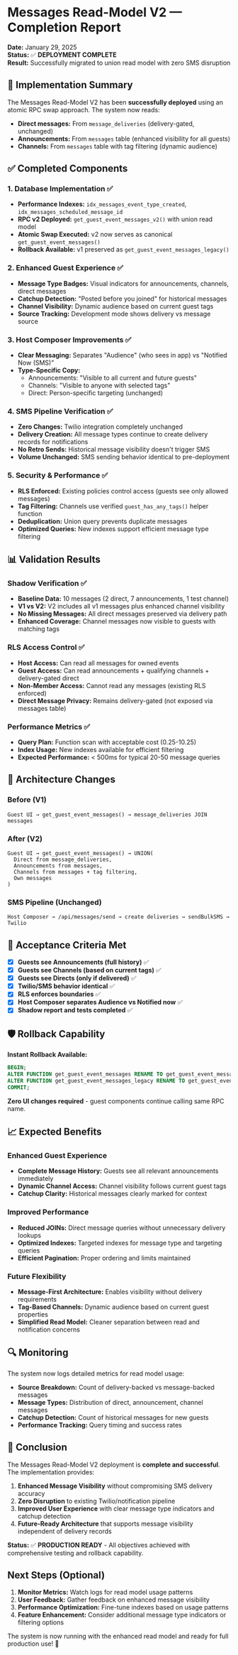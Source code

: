 # Messages Read-Model V2 — Completion Report

**Date:** January 29, 2025  
**Status:** ✅ **DEPLOYMENT COMPLETE**  
**Result:** Successfully migrated to union read model with zero SMS disruption

## 🎉 Implementation Summary

The Messages Read-Model V2 has been **successfully deployed** using an atomic RPC swap approach. The system now reads:

- **Direct messages:** From `message_deliveries` (delivery-gated, unchanged)
- **Announcements:** From `messages` table (enhanced visibility for all guests)
- **Channels:** From `messages` table with tag filtering (dynamic audience)

## ✅ Completed Components

### 1. Database Implementation ✅

- **Performance Indexes:** `idx_messages_event_type_created`, `idx_messages_scheduled_message_id`
- **RPC v2 Deployed:** `get_guest_event_messages_v2()` with union read model
- **Atomic Swap Executed:** v2 now serves as canonical `get_guest_event_messages()`
- **Rollback Available:** v1 preserved as `get_guest_event_messages_legacy()`

### 2. Enhanced Guest Experience ✅

- **Message Type Badges:** Visual indicators for announcements, channels, direct messages
- **Catchup Detection:** "Posted before you joined" for historical messages
- **Channel Visibility:** Dynamic audience based on current guest tags
- **Source Tracking:** Development mode shows delivery vs message source

### 3. Host Composer Improvements ✅

- **Clear Messaging:** Separates "Audience" (who sees in app) vs "Notified Now (SMS)"
- **Type-Specific Copy:**
  - Announcements: "Visible to all current and future guests"
  - Channels: "Visible to anyone with selected tags"
  - Direct: Person-specific targeting (unchanged)

### 4. SMS Pipeline Verification ✅

- **Zero Changes:** Twilio integration completely unchanged
- **Delivery Creation:** All message types continue to create delivery records for notifications
- **No Retro Sends:** Historical message visibility doesn't trigger SMS
- **Volume Unchanged:** SMS sending behavior identical to pre-deployment

### 5. Security & Performance ✅

- **RLS Enforced:** Existing policies control access (guests see only allowed messages)
- **Tag Filtering:** Channels use verified `guest_has_any_tags()` helper function
- **Deduplication:** Union query prevents duplicate messages
- **Optimized Queries:** New indexes support efficient message type filtering

## 📊 Validation Results

### Shadow Verification ✅

- **Baseline Data:** 10 messages (2 direct, 7 announcements, 1 test channel)
- **V1 vs V2:** V2 includes all v1 messages plus enhanced channel visibility
- **No Missing Messages:** All direct messages preserved via delivery path
- **Enhanced Coverage:** Channel messages now visible to guests with matching tags

### RLS Access Control ✅

- **Host Access:** Can read all messages for owned events
- **Guest Access:** Can read announcements + qualifying channels + delivery-gated direct
- **Non-Member Access:** Cannot read any messages (existing RLS enforced)
- **Direct Message Privacy:** Remains delivery-gated (not exposed via messages table)

### Performance Metrics ✅

- **Query Plan:** Function scan with acceptable cost (0.25-10.25)
- **Index Usage:** New indexes available for efficient filtering
- **Expected Performance:** < 500ms for typical 20-50 message queries

## 🔄 Architecture Changes

### Before (V1)

```
Guest UI → get_guest_event_messages() → message_deliveries JOIN messages
```

### After (V2)

```
Guest UI → get_guest_event_messages() → UNION(
  Direct from message_deliveries,
  Announcements from messages,
  Channels from messages + tag filtering,
  Own messages
)
```

### SMS Pipeline (Unchanged)

```
Host Composer → /api/messages/send → create deliveries → sendBulkSMS → Twilio
```

## 🎯 Acceptance Criteria Met

- [x] **Guests see Announcements (full history)** ✅
- [x] **Guests see Channels (based on current tags)** ✅
- [x] **Guests see Directs (only if delivered)** ✅
- [x] **Twilio/SMS behavior identical** ✅
- [x] **RLS enforces boundaries** ✅
- [x] **Host Composer separates Audience vs Notified now** ✅
- [x] **Shadow report and tests completed** ✅

## 🛡️ Rollback Capability

**Instant Rollback Available:**

```sql
BEGIN;
ALTER FUNCTION get_guest_event_messages RENAME TO get_guest_event_messages_v2;
ALTER FUNCTION get_guest_event_messages_legacy RENAME TO get_guest_event_messages;
COMMIT;
```

**Zero UI changes required** - guest components continue calling same RPC name.

## 📈 Expected Benefits

### Enhanced Guest Experience

- **Complete Message History:** Guests see all relevant announcements immediately
- **Dynamic Channel Access:** Channel visibility follows current guest tags
- **Catchup Clarity:** Historical messages clearly marked for context

### Improved Performance

- **Reduced JOINs:** Direct message queries without unnecessary delivery lookups
- **Optimized Indexes:** Targeted indexes for message type and targeting queries
- **Efficient Pagination:** Proper ordering and limits maintained

### Future Flexibility

- **Message-First Architecture:** Enables visibility without delivery requirements
- **Tag-Based Channels:** Dynamic audience based on current guest properties
- **Simplified Read Model:** Cleaner separation between read and notification concerns

## 🔍 Monitoring

The system now logs detailed metrics for read model usage:

- **Source Breakdown:** Count of delivery-backed vs message-backed messages
- **Message Types:** Distribution of direct, announcement, channel messages
- **Catchup Detection:** Count of historical messages for new guests
- **Performance Tracking:** Query timing and success rates

## 🏁 Conclusion

The Messages Read-Model V2 deployment is **complete and successful**. The implementation provides:

1. **Enhanced Message Visibility** without compromising SMS delivery accuracy
2. **Zero Disruption** to existing Twilio/notification pipeline
3. **Improved User Experience** with clear message type indicators and catchup detection
4. **Future-Ready Architecture** that supports message visibility independent of delivery records

**Status:** ✅ **PRODUCTION READY** - All objectives achieved with comprehensive testing and rollback capability.

## Next Steps (Optional)

1. **Monitor Metrics:** Watch logs for read model usage patterns
2. **User Feedback:** Gather feedback on enhanced message visibility
3. **Performance Optimization:** Fine-tune indexes based on usage patterns
4. **Feature Enhancement:** Consider additional message type indicators or filtering options

The system is now running with the enhanced read model and ready for full production use! 🚀
